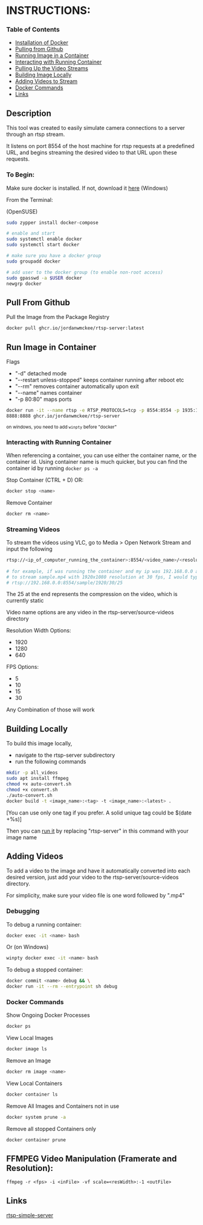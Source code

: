 # INSTRUCTIONS:
### Table of Contents
* [Installation of Docker](#instructions)
* [Pulling from Github](#pull-from-github)
* [Running Image in a Container](#run-image-in-container) 
* [Interacting with Running Container](#interacting-with-running-container)
* [Pulling Up the Video Streams](#streaming-videos)
* [Building Image Locally](#building-locally)
* [Adding Videos to Stream](#adding-videos)
* [Docker Commands](#docker-commands)
* [Links](#links)

## Description

This tool was created to easily simulate camera connections to a server through
an rtsp stream.

It listens on port 8554 of the host machine for rtsp requests at a predefined 
URL, and begins streaming the desired video to that URL upon these requests.

### To Begin:

Make sure docker is installed. If not, download it 
[here](https://docs.docker.com/desktop/windows/install/) (Windows)

From the Terminal:

(OpenSUSE)

```bash
sudo zypper install docker-compose

# enable and start
sudo systemctl enable docker
sudo systemctl start docker

# make sure you have a docker group
sudo groupadd docker

# add user to the docker group (to enable non-root access)
sudo gpasswd -a $USER docker
newgrp docker
```

## Pull From Github

Pull the Image from the Package Registry

```bash
docker pull ghcr.io/jordanwmckee/rtsp-server:latest
```

## Run Image in Container
Flags
* "-d" detached mode
* "--restart unless-stopped" keeps container running after reboot etc  
* "--rm" removes container automatically upon exit
* "--name" names container
* "-p 80:80" maps ports

```bash
docker run -it --name rtsp -e RTSP_PROTOCOLS=tcp -p 8554:8554 -p 1935:1935 -p 
8888:8888 ghcr.io/jordanwmckee/rtsp-server
```

<sub>on windows, you need to add `winpty` before "docker"</sub>

### Interacting with Running Container

When referencing a container, you can use either the container name, or the 
container id. Using container name is much quicker, but you can find the 
container id by running `docker ps -a`

Stop Container (CTRL + D) OR:

```bash
docker stop <name>
```
Remove Container

```bash
docker rm <name>
```

### Streaming Videos
To stream the videos using VLC, go to Media > Open Network Stream and input the 
following

```bash
rtsp://<ip_of_computer_running_the_container>:8554/<video_name>/<resolution_width>/<fps>/25
    
# for example, if was running the container and my ip was 192.168.0.0 and I want 
# to stream sample.mp4 with 1920x1080 resolution at 30 fps, I would type
# rtsp://192.168.0.0:8554/sample/1920/30/25
```
The 25 at the end represents the compression on the video, which is currently 
static

Video name options are any video in the rtsp-server/source-videos directory

Resolution Width Options:
* 1920
* 1280
* 640

FPS Options:
* 5
* 10
* 15
* 30

Any Combination of those will work

## Building Locally

To build this image locally,
* navigate to the rtsp-server subdirectory 
* run the following commands

```bash
mkdir -p all_videos
sudo apt install ffmpeg
chmod +x auto-convert.sh
chmod +x convert.sh
./auto-convert.sh
docker build -t <image_name>:<tag> -t <image_name>:<latest> .
```
[You can use only one tag if you prefer. A solid unique tag could be $(date 
+%s)]

Then you can [run it](#run-image-in-container) by replacing "rtsp-server" in this 
command with your image name

## Adding Videos
To add a video to the image and have it automatically converted into each 
desired version, just add your video to the rtsp-server/source-videos directory.

For simplicity, make sure your video file is one word followed by ".mp4"

### Debugging

To debug a running container:

```bash
docker exec -it <name> bash
```

Or (on Windows)

```bash
winpty docker exec -it <name> bash
```

To debug a stopped container:

```bash
docker commit <name> debug && \
docker run -it --rm --entrypoint sh debug
```

### Docker Commands

Show Ongoing Docker Processes

```bash
docker ps
```

View Local Images

```bash
docker image ls
```

Remove an Image

```bash
docker rm image <name>
```

View Local Containers

```bash
docker container ls
```

Remove All Images and Containers not in use

```bash
docker system prune -a
```

Remove all stopped Containers only

```bash
docker container prune
```

## FFMPEG Video Manipulation (Framerate and Resolution):
    ffmpeg -r <fps> -i <inFile> -vf scale=<resWidth>:-1 <outFile>

## Links
[rtsp-simple-server](https://github.com/aler9/rtsp-simple-server)
